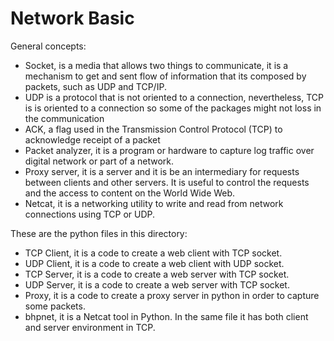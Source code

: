 # Network Basic

General concepts:
+ Socket, is a media that allows two things to communicate, it is a mechanism to get and sent flow of information that its composed by packets, such as UDP and TCP/IP.
+ UDP is a protocol that is not oriented to a connection, nevertheless, TCP is is oriented to a connection so some of the packages might not loss in the communication
+ ACK, a flag used in the Transmission Control Protocol (TCP) to acknowledge receipt of a packet
+ Packet analyzer, it is a program or hardware to capture log traffic over digital network or part of a network.
+ Proxy server, it is a server and it is be an intermediary for requests between clients and other servers. It is useful
 to control the requests and the access to content on the World Wide Web.
+ Netcat, it is a networking utility to write and read from network connections using TCP or UDP. 

These are the python files in this directory:
+ TCP Client, it is a code to create a web client with TCP socket. 
+ UDP Client, it is a code to create a web client with UDP socket. 
+ TCP Server, it is a code to create a web server with TCP socket.  
+ UDP Server, it is a code to create a web server with TCP socket. 
+ Proxy, it is a code to create a proxy server in python in order to capture some packets.
+ bhpnet, it is a Netcat tool in Python. In the same file it has both client and server environment in TCP.
